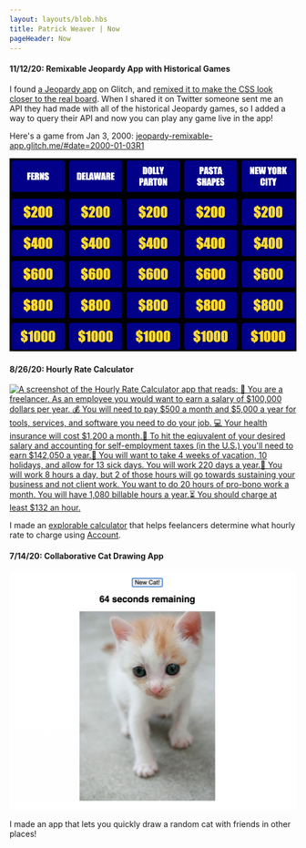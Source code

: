 ```yaml
---
layout: layouts/blob.hbs
title: Patrick Weaver | Now
pageHeader: Now
---
```


#### 11/12/20: Remixable Jeopardy App with Historical Games

I found [a Jeopardy app](https://jeopardy.glitch.me/) on Glitch, and [remixed it to make the CSS look closer to the real board](https://jeopardy-remixable-app.glitch.me/). When I shared it on Twitter someone sent me an API they had made with all of the historical Jeopardy games, so I added a way to query their API and now you can play any game live in the app!

Here's a game from Jan 3, 2000: [jeopardy-remixable-app.glitch.me/#date=2000-01-03R1](https://jeopardy-remixable-app.glitch.me/#date=2000-01-03R1)

![A screenshot of the default game in the app](/images/now/jeopardy.png)

#### 8/26/20: Hourly Rate Calculator

[![A screenshot of the Hourly Rate Calculator app that reads: 💸 You are a freelancer. As an employee you would want to earn a salary of $100,000 dollars per year. 💰 You will need to pay $500 a month and $5,000 a year for tools, services, and software you need to do your job. 💻 Your health insurance will cost $1,200 a month.🏥 To hit the eqiuvalent of your desired salary and accounting for self-employment taxes (in the U.S.) you'll need to earn $142,050 a year.🏦 You will want to take 4 weeks of vacation, 10 holidays, and allow for 13 sick days. You will work 220 days a year.📆 You will work 8 hours a day, but 2 of those hours will go towards sustaining your business and not client work. You want to do 20 hours of pro-bono work a month. You will have 1,080 billable hours a year.⏳ You should charge at least $132 an hour.](/images/now/hourly-rate.png)](https://hourly-rate.netlify.app/)

I made an [explorable calculator](https://hourly-rate.netlify.app/) that helps feelancers determine what hourly rate to charge using [Account](https://github.com/postlight/account).

#### 7/14/20: Collaborative Cat Drawing App

[![A screenshot of the app with a countdown and a picture of a cat.](/images/now/cat.png)](https://drawacat.glitch.me/)

I made an app that lets you quickly draw a random cat with friends in other places!